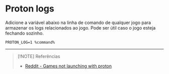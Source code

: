 
# Proton logs
Adicione a variável abaixo na linha de comando de qualquer jogo para armazenar os logs relacionados ao jogo. Pode ser útil caso o jogo esteja fechando sozinho.
```
PROTON_LOG=1 %command%
```

---

> [!NOTE] Referências
> - [Reddit - Games not launching with proton](https://www.reddit.com/r/SteamPlay/comments/u0er9f/games_not_launching_with_proton/)
